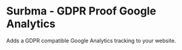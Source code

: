 Surbma - GDPR Proof Google Analytics
====================================

Adds a GDPR compatible Google Analytics tracking to your website.
